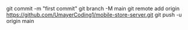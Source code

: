 git commit -m "first commit"
git branch -M main
git remote add origin https://github.com/UmayerCoding1/mobile-store-server.git
git push -u origin main